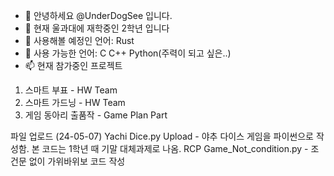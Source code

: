 - 👋 안녕하세요 @UnderDogSee 입니다.
- 👀 현재 울과대에 재학중인 2학년 입니다
- 🌱 사용해볼 예정인 언어: Rust
- 💞️ 사용 가능한 언어: C C++ Python(주력이 되고 싶은..)
- 📫 현재 참가중인 프로젝트
1. 스마트 부표 - HW Team
2. 스마트 가드닝 - HW Team
3. 게임 동아리 출품작 - Game Plan Part

파일 업로드 (24-05-07)
Yachi Dice.py Upload - 야추 다이스 게임을 파이썬으로 작성함. 본 코드는 1학년 때 기말 대체과제로 나옴.
RCP Game_Not_condition.py - 조건문 없이 가위바위보 코드 작성

